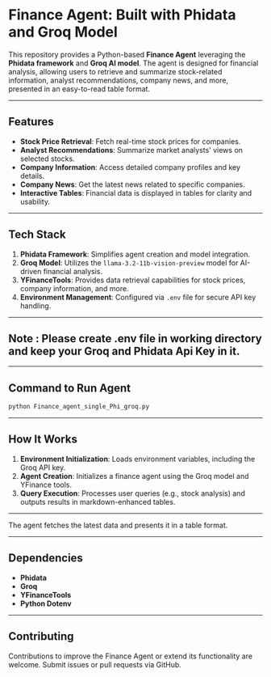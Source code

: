 # Finance Agent: Built with Phidata and Groq Model

This repository provides a Python-based **Finance Agent** leveraging the **Phidata framework** and **Groq AI model**. The agent is designed for financial analysis, allowing users to retrieve and summarize stock-related information, analyst recommendations, company news, and more, presented in an easy-to-read table format.

---

## **Features**
- **Stock Price Retrieval**: Fetch real-time stock prices for companies.
- **Analyst Recommendations**: Summarize market analysts' views on selected stocks.
- **Company Information**: Access detailed company profiles and key details.
- **Company News**: Get the latest news related to specific companies.
- **Interactive Tables**: Financial data is displayed in tables for clarity and usability.

---

## **Tech Stack**
1. **Phidata Framework**: Simplifies agent creation and model integration.  
2. **Groq Model**: Utilizes the `llama-3.2-11b-vision-preview` model for AI-driven financial analysis.  
3. **YFinanceTools**: Provides data retrieval capabilities for stock prices, company information, and more.  
4. **Environment Management**: Configured via `.env` file for secure API key handling.

---
## Note : Please create .env file in working directory and keep your Groq and Phidata Api Key in it.
----
## **Command to Run Agent**

```bash
python Finance_agent_single_Phi_groq.py
```

---

## **How It Works**
1. **Environment Initialization**: Loads environment variables, including the Groq API key.
2. **Agent Creation**: Initializes a finance agent using the Groq model and YFinance tools.
3. **Query Execution**: Processes user queries (e.g., stock analysis) and outputs results in markdown-enhanced tables.

---


The agent fetches the latest data and presents it in a table format.

---

## **Dependencies**
- **Phidata**
- **Groq**
- **YFinanceTools**
- **Python Dotenv**

---

## **Contributing**
Contributions to improve the Finance Agent or extend its functionality are welcome. Submit issues or pull requests via GitHub.
